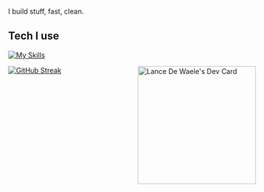 
I build stuff, fast, clean.

## Tech I use
[![My Skills](https://skillicons.dev/icons?i=aws,docker,ts,nextjs,nodejs,postgres,prisma,py,redis,flutter)](https://skillicons.dev)

<div align="left">
  <a href="https://app.daily.dev/lancedewaele"><img src="https://api.daily.dev/devcards/v2/Naod7pCiy52k9CtiINf9y.png?r=s6b" width="240" align="right" alt="Lance De Waele's Dev Card"/></a>
</div>

[![GitHub Streak](https://github-readme-streak-stats.herokuapp.com?user=lancedw&theme=transparent&hide_border=true&card_width=100&hide_total_contributions=true&hide_longest_streak=true)](https://git.io/streak-stats)
